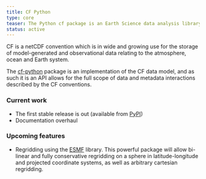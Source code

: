 ```yaml
---
title: CF Python
type: core
teaser: The Python cf package is an Earth Science data analysis library that is built on a complete implementation of the [CF data model](https://ncas-cms.github.io/cf-python/cf_data_model.html#cf-data-model).
status: active
---
```


CF is a netCDF convention which is in wide and growing use for the storage of model-generated and observational data relating to the atmosphere, ocean and Earth system.

The [cf-python](http://cfpython.bitbucket.org/) package is an implementation of the CF data model, and as such it is an API allows for the full scope of data and metadata interactions described by the CF conventions.

### Current work

* The first stable release is out (available from [PyPI](https://pypi.python.org/pypi/cf-python))
* Documentation overhaul

### Upcoming features

* Regridding using the [ESMF](https://www.earthsystemcog.org/projects/esmpy/) library. This powerful package will allow bi-linear and fully conservative regridding on a sphere in latitude-longitude and projected coordinate systems, as well as arbitrary cartesian regridding. 
